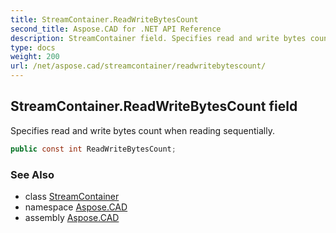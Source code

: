 ```yaml
---
title: StreamContainer.ReadWriteBytesCount
second_title: Aspose.CAD for .NET API Reference
description: StreamContainer field. Specifies read and write bytes count when reading sequentially
type: docs
weight: 200
url: /net/aspose.cad/streamcontainer/readwritebytescount/
---
```

## StreamContainer.ReadWriteBytesCount field

Specifies read and write bytes count when reading sequentially.

```csharp
public const int ReadWriteBytesCount;
```

### See Also

* class [StreamContainer](../)
* namespace [Aspose.CAD](../../streamcontainer/)
* assembly [Aspose.CAD](../../../)


